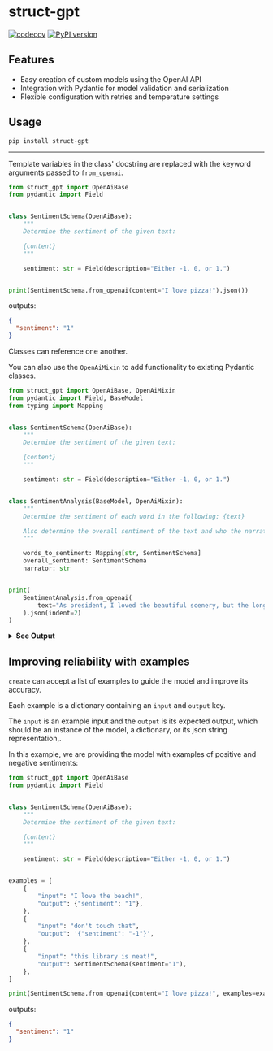 # struct-gpt


[![codecov](https://codecov.io/gh/knowsuchagency/struct-gpt/branch/main/graph/badge.svg?token=TMUQNTCTDI)](https://codecov.io/gh/knowsuchagency/struct-gpt)
[![PyPI version](https://badge.fury.io/py/struct-gpt.svg)](https://pypi.org/project/struct-gpt/)

## Features

* Easy creation of custom models using the OpenAI API
* Integration with Pydantic for model validation and serialization
* Flexible configuration with retries and temperature settings

## Usage

`pip install struct-gpt`

---

Template variables in the class' docstring are replaced with the keyword arguments passed to `from_openai`.

```python
from struct_gpt import OpenAiBase
from pydantic import Field


class SentimentSchema(OpenAiBase):
    """
    Determine the sentiment of the given text:

    {content}
    """

    sentiment: str = Field(description="Either -1, 0, or 1.")


print(SentimentSchema.from_openai(content="I love pizza!").json())
```
outputs:
```json
{
  "sentiment": "1"
}
```

Classes can reference one another. 

You can also use the `OpenAiMixin` to add functionality to existing Pydantic classes.

```python
from struct_gpt import OpenAiBase, OpenAiMixin
from pydantic import Field, BaseModel
from typing import Mapping


class SentimentSchema(OpenAiBase):
    """
    Determine the sentiment of the given text:

    {content}
    """

    sentiment: str = Field(description="Either -1, 0, or 1.")


class SentimentAnalysis(BaseModel, OpenAiMixin):
    """
    Determine the sentiment of each word in the following: {text}

    Also determine the overall sentiment of the text and who the narrator is.
    """

    words_to_sentiment: Mapping[str, SentimentSchema]
    overall_sentiment: SentimentSchema
    narrator: str


print(
    SentimentAnalysis.from_openai(
        text="As president, I loved the beautiful scenery, but the long hike was exhausting."
    ).json(indent=2)
)
```
<details>
<summary><b>See Output</b></summary>

```json
{
  "words_to_sentiment": {
    "As": {
      "sentiment": "0"
    },
    "president,": {
      "sentiment": "1"
    },
    "I": {
      "sentiment": "0"
    },
    "loved": {
      "sentiment": "1"
    },
    "the": {
      "sentiment": "0"
    },
    "beautiful": {
      "sentiment": "1"
    },
    "scenery,": {
      "sentiment": "1"
    },
    "but": {
      "sentiment": "-1"
    },
    "long": {
      "sentiment": "-1"
    },
    "hike": {
      "sentiment": "-1"
    },
    "was": {
      "sentiment": "0"
    },
    "exhausting.": {
      "sentiment": "-1"
    }
  },
  "overall_sentiment": {
    "sentiment": "0"
  },
  "narrator": "president"
}
```

</details>

## Improving reliability with examples

`create` can accept a list of examples to guide the model and improve its accuracy. 

Each example is a dictionary containing an `input` and `output` key. 

The `input` is an example input and the `output` is its expected output, which should be an instance of the model, a dictionary, or its json string representation,.

In this example, we are providing the model with examples of positive and negative sentiments:

```python
from struct_gpt import OpenAiBase
from pydantic import Field


class SentimentSchema(OpenAiBase):
    """
    Determine the sentiment of the given text:

    {content}
    """

    sentiment: str = Field(description="Either -1, 0, or 1.")


examples = [
    {
        "input": "I love the beach!",
        "output": {"sentiment": "1"},
    },
    {
        "input": "don't touch that",
        "output": '{"sentiment": "-1"}',
    },
    {
        "input": "this library is neat!",
        "output": SentimentSchema(sentiment="1"),
    },
]

print(SentimentSchema.from_openai(content="I love pizza!", examples=examples).json())
```
outputs:
```json
{
  "sentiment": "1"
}
```
